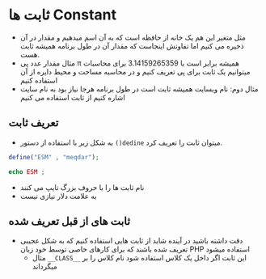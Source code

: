 # ثابت ها Constant

- مثل متغیر این هم یک خانه از حافظه است که به آن اسم میدهیم و مقدار در آن ذخیره می کنیم اما تفاوتش اینجاست که مقدار آن در طول برنامه همیشه ثابت هست.
- مثال مقدار عدد پی π همیشه برابر است با 3.14159265359 برای محاسبات میتوانیم یک ثابت برای پی تعریف کنیم و در محاسبه مساحت و محیط دایره از آن استفاده کنیم
- مثال دوم: نام وبسایت همیشه ثابت است در طول برنامه هرجا نیاز بود به نام سایت اشاره کنیم از ثابت استفاده می کنیم

## تعریف ثابت

- به شکل زیر با استفاده از دستور `()dedine` میتوان ثابت را تعریف کرد.

```php
define("ESM" , "meqdar");

echo ESM ;
```

- نام ثابت ها را با حروف بزرگ تایپ می کنند
- به علامت دلار نیازی نیست

## ثابت های از قبل تعریف شده

- دقت داشته باشید در آینده شاید از ثابت هایی استفاده کنیم که به شکل عجیبی تعریف شده باشند که برای کارهای خاصی توسط خود زبان PHP استفاده میشود
  - مثال `__CLASS__` این ثابت اگر داخل یک کلاس استفاده شود نام کلاس را بر میگرداند
